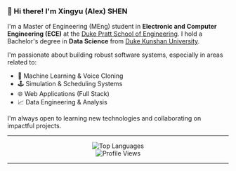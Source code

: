 ### 👋 Hi there! I'm Xingyu (Alex) SHEN

I'm a Master of Engineering (MEng) student in **Electronic and Computer Engineering (ECE)** at the [Duke Pratt School of Engineering](https://pratt.duke.edu/). I hold a Bachelor's degree in **Data Science** from [Duke Kunshan University](https://www.dukekunshan.edu.cn/).

I'm passionate about building robust software systems, especially in areas related to:
- 🤖 Machine Learning & Voice Cloning
- 🕹️ Simulation & Scheduling Systems
- 🌐 Web Applications (Full Stack)
- 📈 Data Engineering & Analysis

I'm always open to learning new technologies and collaborating on impactful projects.

---

<div align="center">
  <img src="https://github-readme-stats.vercel.app/api/top-langs/?username=shenxingy&layout=compact" alt="Top Languages"/>
  <br>
  <img src="https://komarev.com/ghpvc/?username=shenxingy&style=flat-square&color=blue" alt="Profile Views"/>
</div>

---
